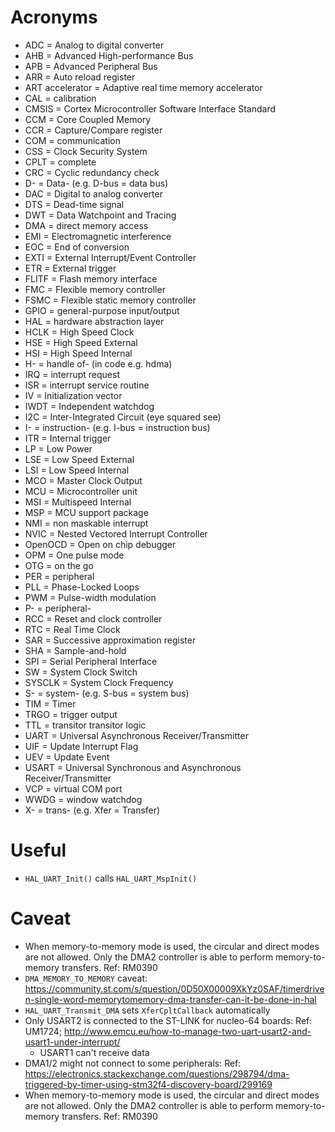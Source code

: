 # Acronyms

- ADC = Analog to digital converter
- AHB = Advanced High-performance Bus
- APB = Advanced Peripheral Bus
- ARR = Auto reload register
- ART accelerator = Adaptive real time memory accelerator
- CAL = calibration
- CMSIS = Cortex Microcontroller Software Interface Standard
- CCM = Core Coupled Memory 
- CCR = Capture/Compare register
- COM = communication
- CSS = Clock Security System
- CPLT = complete
- CRC = Cyclic redundancy check
- D- = Data- (e.g. D-bus = data bus)
- DAC = Digital to analog converter
- DTS = Dead-time signal
- DWT = Data Watchpoint and Tracing
- DMA = direct memory access
- EMI = Electromagnetic interference
- EOC = End of conversion
- EXTI = External Interrupt/Event Controller
- ETR = External trigger
- FLITF = Flash memory interface
- FMC = Flexible memory controller
- FSMC = Flexible static memory controller
- GPIO = general-purpose input/output
- HAL = hardware abstraction layer
- HCLK = High Speed Clock
- HSE = High Speed External
- HSI = High Speed Internal
- H- = handle of- (in code e.g. hdma)
- IRQ = interrupt request
- ISR = interrupt service routine
- IV = Initialization vector
- IWDT = Independent watchdog
- I2C = Inter-Integrated Circuit (eye squared see)
- I- = instruction- (e.g. I-bus = instruction bus)
- ITR = Internal trigger
- LP = Low Power
- LSE = Low Speed External
- LSI = Low Speed Internal
- MCO = Master Clock Output
- MCU = Microcontroller unit
- MSI = Multispeed Internal
- MSP = MCU support package
- NMI = non maskable interrupt
- NVIC = Nested Vectored Interrupt Controller
- OpenOCD = Open on chip debugger
- OPM = One pulse mode
- OTG = on the go
- PER = peripheral
- PLL = Phase-Locked Loops
- PWM = Pulse-width modulation
- P- = peripheral-
- RCC = Reset and clock controller
- RTC = Real Time Clock
- SAR = Successive approximation register
- SHA = Sample-and-hold
- SPI = Serial Peripheral Interface
- SW = System Clock Switch
- SYSCLK = System Clock Frequency
- S- = system- (e.g. S-bus = system bus)
- TIM = Timer
- TRGO = trigger output
- TTL = transitor transitor logic
- UART = Universal Asynchronous Receiver/Transmitter
- UIF = Update Interrupt Flag
- UEV = Update Event
- USART = Universal Synchronous and Asynchronous Receiver/Transmitter
- VCP = virtual COM port
- WWDG = window watchdog
- X- = trans- (e.g. Xfer = Transfer)

# Useful
- `HAL_UART_Init()` calls `HAL_UART_MspInit()`

# Caveat
- When memory-to-memory mode is used, the circular and direct modes are not allowed. Only the DMA2 controller is able to perform memory-to-memory transfers. Ref: RM0390
- `DMA_MEMORY_TO_MEMORY` caveat: https://community.st.com/s/question/0D50X00009XkYz0SAF/timerdriven-single-word-memorytomemory-dma-transfer-can-it-be-done-in-hal
- `HAL_UART_Transmit_DMA` sets `XferCpltCallback` automatically
- Only USART2 is connected to the ST-LINK for nucleo-64 boards: Ref: UM1724; http://www.emcu.eu/how-to-manage-two-uart-usart2-and-usart1-under-interrupt/
    - USART1 can't receive data
- DMA1/2 might not connect to some peripherals: Ref: https://electronics.stackexchange.com/questions/298794/dma-triggered-by-timer-using-stm32f4-discovery-board/299169
- When memory-to-memory mode is used, the circular and direct modes are not allowed. Only the DMA2 controller is able to perform memory-to-memory transfers. Ref: RM0390

